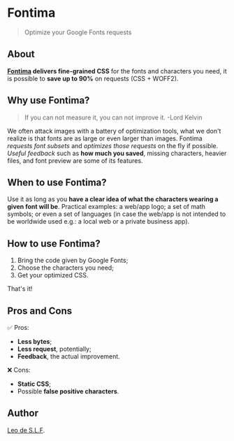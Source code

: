 # Fontima

>Optimize your Google Fonts requests

## About

**[Fontima](https://fontima.com/) delivers fine-grained CSS** for the fonts and characters you need, it is possible to **save up to 90%** on requests (CSS + WOFF2).

## Why use Fontima?

>If you can not measure it, you can not improve it. -Lord Kelvin

We often attack images with a battery of optimization tools, what we don't realize is that fonts are as large or even larger than images. Fontima *requests font subsets* and *optimizes those requests* on the fly if possible. *Useful feedback* such as **how much you saved**, missing characters, heavier files, and font preview are some of its features.

## When to use Fontima?

Use it as long as you **have a clear idea of what the characters wearing a given font will be**. Practical examples: a web/app logo; a set of math symbols; or even a set of languages (in case the web/app is not intended to be worldwide used e.g.: a local web or a private business app).

## How to use Fontima?

1. Bring the code given by Google Fonts;
1. Choose the characters you need;
1. Get your optimized CSS.

That's it!

## Pros and Cons

✅ Pros:

- **Less bytes**;
- **Less request**, potentially;
- **Feedback**, the actual improvement.

❌ Cons:

- **Static CSS**;
- Possible **false positive characters**.

## Author

[Leo de S.L.F](https://github.com/leodeslf "GitHub profile").

